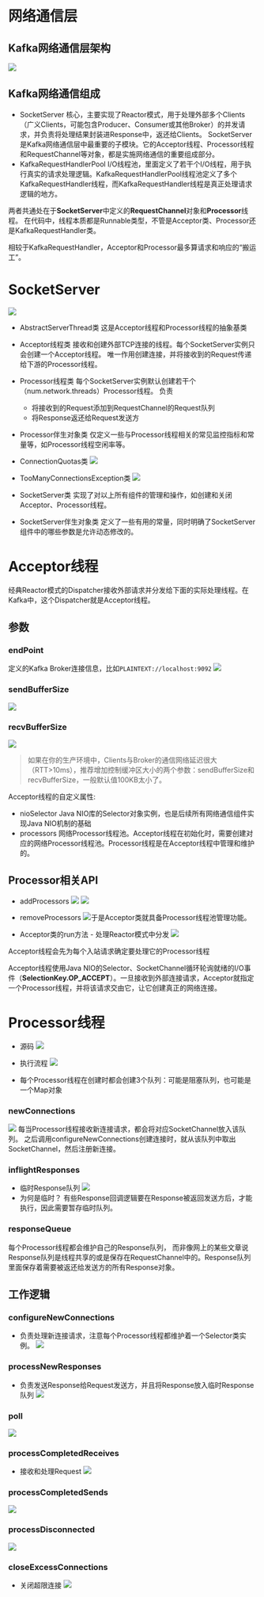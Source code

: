 # 网络通信层
## Kafka网络通信层架构
![](https://img-blog.csdnimg.cn/20201229230602921.png?x-oss-process=image/watermark,type_ZmFuZ3poZW5naGVpdGk,shadow_10,text_SmF2YUVkZ2U=,size_1,color_FFFFFF,t_70)

## Kafka网络通信组成
- SocketServer
核心，主要实现了Reactor模式，用于处理外部多个Clients（广义Clients，可能包含Producer、Consumer或其他Broker）的并发请求，并负责将处理结果封装进Response中，返还给Clients。
SocketServer是Kafka网络通信层中最重要的子模块。它的Acceptor线程、Processor线程和RequestChannel等对象，都是实施网络通信的重要组成部分。
- KafkaRequestHandlerPool
I/O线程池，里面定义了若干个I/O线程，用于执行真实的请求处理逻辑。KafkaRequestHandlerPool线程池定义了多个KafkaRequestHandler线程，而KafkaRequestHandler线程是真正处理请求逻辑的地方。

两者共通处在于**SocketServer**中定义的**RequestChannel**对象和**Processor**线程。
在代码中，线程本质都是Runnable类型，不管是Acceptor类、Processor还是KafkaRequestHandler类。

相较于KafkaRequestHandler，Acceptor和Processor最多算请求和响应的“搬运工”。

# SocketServer
![](https://img-blog.csdnimg.cn/2020123115490250.png)


- AbstractServerThread类
这是Acceptor线程和Processor线程的抽象基类

- Acceptor线程类
接收和创建外部TCP连接的线程。每个SocketServer实例只会创建一个Acceptor线程。
唯一作用创建连接，并将接收到的Request传递给下游的Processor线程。

- Processor线程类
每个SocketServer实例默认创建若干个（num.network.threads）Processor线程。
负责
	- 将接收到的Request添加到RequestChannel的Request队列
	- 将Response返还给Request发送方

- Processor伴生对象类
仅定义一些与Processor线程相关的常见监控指标和常量等，如Processor线程空闲率等。

- ConnectionQuotas类
![](https://img-blog.csdnimg.cn/20201231192108734.png?x-oss-process=image/watermark,type_ZmFuZ3poZW5naGVpdGk,shadow_10,text_SmF2YUVkZ2U=,size_1,color_FFFFFF,t_70)

- TooManyConnectionsException类
![](https://img-blog.csdnimg.cn/20201231192238748.png)
- SocketServer类
实现了对以上所有组件的管理和操作，如创建和关闭Acceptor、Processor线程。

- SocketServer伴生对象类
定义了一些有用的常量，同时明确了SocketServer组件中的哪些参数是允许动态修改的。

# Acceptor线程
经典Reactor模式的Dispatcher接收外部请求并分发给下面的实际处理线程。在Kafka中，这个Dispatcher就是Acceptor线程。
## 参数
### endPoint
定义的Kafka Broker连接信息，比如`PLAINTEXT://localhost:9092`
![](https://img-blog.csdnimg.cn/20201231194908451.png?x-oss-process=image/watermark,type_ZmFuZ3poZW5naGVpdGk,shadow_10,text_SmF2YUVkZ2U=,size_1,color_FFFFFF,t_70)
### sendBufferSize
![](https://img-blog.csdnimg.cn/20201231195324473.png?x-oss-process=image/watermark,type_ZmFuZ3poZW5naGVpdGk,shadow_10,text_SmF2YUVkZ2U=,size_1,color_FFFFFF,t_70)
### recvBufferSize
![](https://img-blog.csdnimg.cn/20201231201712160.png?x-oss-process=image/watermark,type_ZmFuZ3poZW5naGVpdGk,shadow_10,text_SmF2YUVkZ2U=,size_1,color_FFFFFF,t_70)

> 如果在你的生产环境中，Clients与Broker的通信网络延迟很大（RTT>10ms），推荐增加控制缓冲区大小的两个参数：sendBufferSize和recvBufferSize，一般默认值100KB太小了。

Acceptor线程的自定义属性:
- nioSelector
Java NIO库的Selector对象实例，也是后续所有网络通信组件实现Java NIO机制的基础
- processors
网络Processor线程池。Acceptor线程在初始化时，需要创建对应的网络Processor线程池。Processor线程是在Acceptor线程中管理和维护的。

## Processor相关API

- addProcessors
![](https://img-blog.csdnimg.cn/20201231202809640.png?x-oss-process=image/watermark,type_ZmFuZ3poZW5naGVpdGk,shadow_10,text_SmF2YUVkZ2U=,size_1,color_FFFFFF,t_70)
![](https://img-blog.csdnimg.cn/20201231202849510.png?x-oss-process=image/watermark,type_ZmFuZ3poZW5naGVpdGk,shadow_10,text_SmF2YUVkZ2U=,size_1,color_FFFFFF,t_70)
- removeProcessors
![](https://img-blog.csdnimg.cn/20201231231308453.png?x-oss-process=image/watermark,type_ZmFuZ3poZW5naGVpdGk,shadow_10,text_SmF2YUVkZ2U=,size_1,color_FFFFFF,t_70)于是Acceptor类就具备Processor线程池管理功能。

- Acceptor类的run方法 - 处理Reactor模式中分发
![](https://img-blog.csdnimg.cn/2020123123451718.png?x-oss-process=image/watermark,type_ZmFuZ3poZW5naGVpdGk,shadow_10,text_SmF2YUVkZ2U=,size_1,color_FFFFFF,t_70)

Acceptor线程会先为每个入站请求确定要处理它的Processor线程

Acceptor线程使用Java NIO的Selector、SocketChannel循环轮询就绪的I/O事件（**SelectionKey.OP_ACCEPT**）。一旦接收到外部连接请求，Acceptor就指定一个Processor线程，并将该请求交由它，让它创建真正的网络连接。

# Processor线程
- 源码
![](https://img-blog.csdnimg.cn/20210101161912994.png?x-oss-process=image/watermark,type_ZmFuZ3poZW5naGVpdGk,shadow_10,text_SmF2YUVkZ2U=,size_1,color_FFFFFF,t_70)
- 执行流程
![](https://img-blog.csdnimg.cn/20210101163400246.png?x-oss-process=image/watermark,type_ZmFuZ3poZW5naGVpdGk,shadow_10,text_SmF2YUVkZ2U=,size_1,color_FFFFFF,t_70)

- 每个Processor线程在创建时都会创建3个队列：可能是阻塞队列，也可能是一个Map对象
### newConnections
![](https://img-blog.csdnimg.cn/20210101170139315.png)
每当Processor线程接收新连接请求，都会将对应SocketChannel放入该队列。
之后调用configureNewConnections创建连接时，就从该队列中取出SocketChannel，然后注册新连接。

### inflightResponses
- 临时Response队列
![](https://img-blog.csdnimg.cn/20210101170709799.png)
- 为何是临时？
有些Response回调逻辑要在Response被返回发送方后，才能执行，因此需要暂存临时队列。

### responseQueue
每个Processor线程都会维护自己的Response队列，
而非像网上的某些文章说Response队列是线程共享的或是保存在RequestChannel中的。Response队列里面保存着需要被返还给发送方的所有Response对象。

## 工作逻辑
### configureNewConnections
- 负责处理新连接请求，注意每个Processor线程都维护着一个Selector类实例。
![](https://img-blog.csdnimg.cn/20210101171544153.png?x-oss-process=image/watermark,type_ZmFuZ3poZW5naGVpdGk,shadow_10,text_SmF2YUVkZ2U=,size_1,color_FFFFFF,t_70)
### processNewResponses
- 负责发送Response给Request发送方，并且将Response放入临时Response队列
![](https://img-blog.csdnimg.cn/20210101172805472.png?x-oss-process=image/watermark,type_ZmFuZ3poZW5naGVpdGk,shadow_10,text_SmF2YUVkZ2U=,size_1,color_FFFFFF,t_70)

### poll
![](https://img-blog.csdnimg.cn/20210101173612684.png?x-oss-process=image/watermark,type_ZmFuZ3poZW5naGVpdGk,shadow_10,text_SmF2YUVkZ2U=,size_1,color_FFFFFF,t_70)


### processCompletedReceives
- 接收和处理Request
![](https://img-blog.csdnimg.cn/20210101174009918.png?x-oss-process=image/watermark,type_ZmFuZ3poZW5naGVpdGk,shadow_10,text_SmF2YUVkZ2U=,size_1,color_FFFFFF,t_70)

### processCompletedSends
![](https://img-blog.csdnimg.cn/20210101174550842.png?x-oss-process=image/watermark,type_ZmFuZ3poZW5naGVpdGk,shadow_10,text_SmF2YUVkZ2U=,size_1,color_FFFFFF,t_70)

### processDisconnected
![](https://img-blog.csdnimg.cn/20210101180227522.png?x-oss-process=image/watermark,type_ZmFuZ3poZW5naGVpdGk,shadow_10,text_SmF2YUVkZ2U=,size_1,color_FFFFFF,t_70)

### closeExcessConnections
- 关闭超限连接
![](https://img-blog.csdnimg.cn/20210101180511772.png?x-oss-process=image/watermark,type_ZmFuZ3poZW5naGVpdGk,shadow_10,text_SmF2YUVkZ2U=,size_1,color_FFFFFF,t_70)